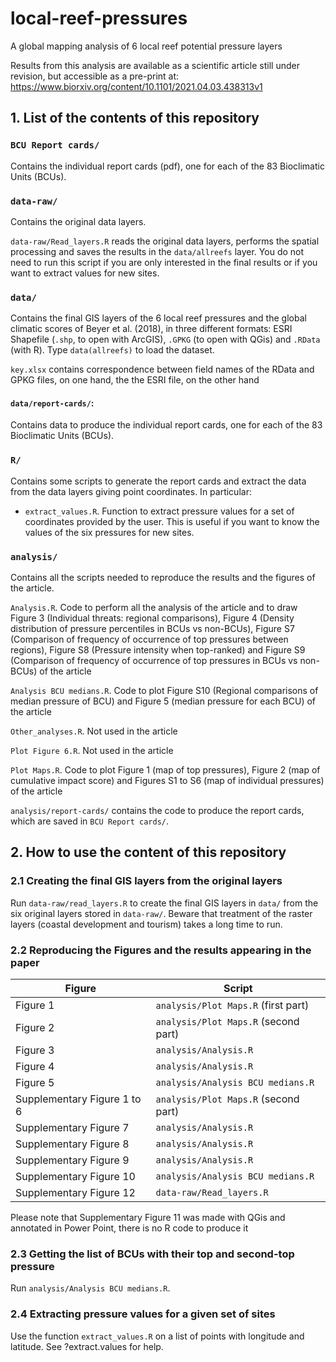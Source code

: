 # local-reef-pressures
A global mapping analysis of 6 local reef potential pressure layers

Results from this analysis are available as a scientific article still under revision, but accessible as a pre-print at:
https://www.biorxiv.org/content/10.1101/2021.04.03.438313v1


## 1. List of the contents of this repository

### `BCU Report cards/`

Contains the individual report cards (pdf), one for each of the 83 Bioclimatic Units (BCUs).

### `data-raw/` 

Contains the original data layers.

`data-raw/Read_layers.R` reads the original data layers, performs the spatial processing and saves the results in the `data/allreefs` layer. You do not need to run this script if you are only interested in the final results or if you want to extract values for new sites.

### `data/`

Contains the final GIS layers of the 6 local reef pressures and the global climatic scores of Beyer et al. (2018), in three different formats: ESRI Shapefile (`.shp`, to open with ArcGIS), `.GPKG` (to open with QGis) and `.RData` (with R). Type `data(allreefs)` to load the dataset.

`key.xlsx` contains correspondence between field names of the RData and GPKG files, on one hand, the the ESRI file, on the other hand

#### `data/report-cards/`:

Contains data to produce the individual report cards, one for each of the 83 Bioclimatic Units (BCUs).

### `R/`

Contains some scripts to generate the report cards and extract the data from the data layers giving point coordinates. In particular:

- `extract_values.R`. Function to extract pressure values for a set of coordinates provided by the user. This is useful if you want to know the values of the six pressures for new sites.

### `analysis/`

Contains all the scripts needed to reproduce the results and the figures of the article.

`Analysis.R`. Code to perform all the analysis of the article and to draw Figure 3 (Individual threats: regional comparisons), Figure 4 (Density distribution of pressure percentiles in BCUs vs non-BCUs), Figure S7 (Comparison of frequency of occurrence of top pressures between regions), Figure S8 (Pressure intensity when top-ranked) and Figure S9 (Comparison of frequency of occurrence of top pressures in BCUs vs non-BCUs) of the article

`Analysis BCU medians.R`. Code to plot Figure S10 (Regional comparisons of median pressure of BCU) and Figure 5 (median pressure for each BCU) of the article

`Other_analyses.R`. Not used in the article

`Plot Figure 6.R`. Not used in the article

`Plot Maps.R`. Code to plot Figure 1 (map of top pressures), Figure 2 (map of cumulative impact score) and Figures S1 to S6 (map of individual pressures) of the article

`analysis/report-cards/` contains the code to produce the report cards, which are saved in `BCU Report cards/`.


## 2. How to use the content of this repository

### 2.1 Creating the final GIS layers from the original layers

Run `data-raw/read_layers.R` to create the final GIS layers in `data/` from the six original layers stored in `data-raw/`. Beware that treatment of the raster layers (coastal development and tourism) takes a long time to run.

### 2.2 Reproducing the Figures and the results appearing in the paper

Figure | Script
--- | ---
Figure 1 | `analysis/Plot Maps.R` (first part)
Figure 2 | `analysis/Plot Maps.R` (second part)
Figure 3 | `analysis/Analysis.R`
Figure 4 | `analysis/Analysis.R`
Figure 5 | `analysis/Analysis BCU medians.R`
Supplementary Figure 1 to 6 | `analysis/Plot Maps.R` (second part)
Supplementary Figure 7 | `analysis/Analysis.R`
Supplementary Figure 8 | `analysis/Analysis.R`
Supplementary Figure 9 | `analysis/Analysis.R`
Supplementary Figure 10 | `analysis/Analysis BCU medians.R`
Supplementary Figure 12 | `data-raw/Read_layers.R`

Please note that Supplementary Figure 11 was made with QGis and annotated in Power Point, there is no R code to produce it

### 2.3 Getting the list of BCUs with their top and second-top pressure
Run `analysis/Analysis BCU medians.R`.

### 2.4 Extracting pressure values for a given set of sites
Use the function `extract_values.R` on a list of points with longitude and latitude. See ?extract.values for help.
